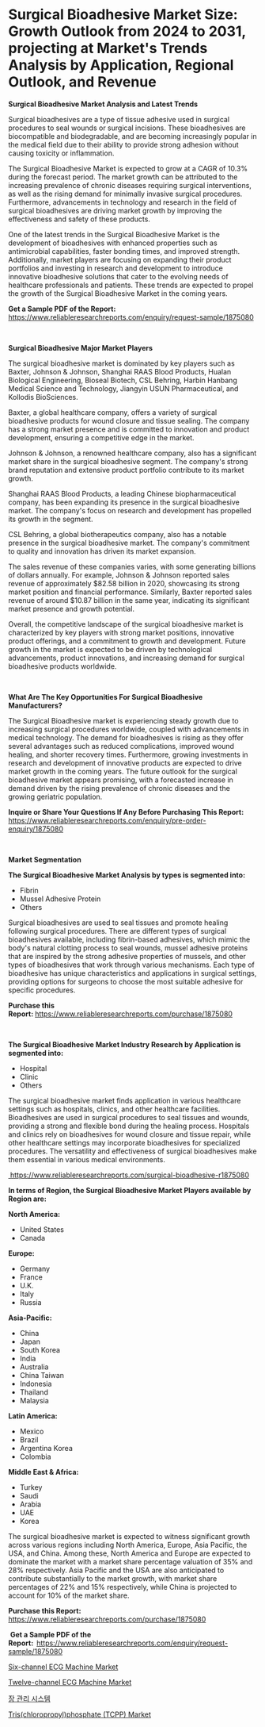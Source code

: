 <p><h1>Surgical Bioadhesive Market Size: Growth Outlook from 2024 to 2031, projecting at Market's Trends Analysis by Application, Regional Outlook, and Revenue</h1></p><p><strong>Surgical Bioadhesive Market Analysis and Latest Trends</strong></p>
<p><p>Surgical bioadhesives are a type of tissue adhesive used in surgical procedures to seal wounds or surgical incisions. These bioadhesives are biocompatible and biodegradable, and are becoming increasingly popular in the medical field due to their ability to provide strong adhesion without causing toxicity or inflammation.</p><p>The Surgical Bioadhesive Market is expected to grow at a CAGR of 10.3% during the forecast period. The market growth can be attributed to the increasing prevalence of chronic diseases requiring surgical interventions, as well as the rising demand for minimally invasive surgical procedures. Furthermore, advancements in technology and research in the field of surgical bioadhesives are driving market growth by improving the effectiveness and safety of these products.</p><p>One of the latest trends in the Surgical Bioadhesive Market is the development of bioadhesives with enhanced properties such as antimicrobial capabilities, faster bonding times, and improved strength. Additionally, market players are focusing on expanding their product portfolios and investing in research and development to introduce innovative bioadhesive solutions that cater to the evolving needs of healthcare professionals and patients. These trends are expected to propel the growth of the Surgical Bioadhesive Market in the coming years.</p></p>
<p><strong>Get a Sample PDF of the Report:&nbsp;</strong> <a href="https://www.reliableresearchreports.com/enquiry/request-sample/1875080">https://www.reliableresearchreports.com/enquiry/request-sample/1875080</a></p>
<p>&nbsp;</p>
<p><strong>Surgical Bioadhesive Major Market Players</strong></p>
<p><p>The surgical bioadhesive market is dominated by key players such as Baxter, Johnson & Johnson, Shanghai RAAS Blood Products, Hualan Biological Engineering, Bioseal Biotech, CSL Behring, Harbin Hanbang Medical Science and Technology, Jiangyin USUN Pharmaceutical, and Kollodis BioSciences.</p><p>Baxter, a global healthcare company, offers a variety of surgical bioadhesive products for wound closure and tissue sealing. The company has a strong market presence and is committed to innovation and product development, ensuring a competitive edge in the market.</p><p>Johnson & Johnson, a renowned healthcare company, also has a significant market share in the surgical bioadhesive segment. The company's strong brand reputation and extensive product portfolio contribute to its market growth.</p><p>Shanghai RAAS Blood Products, a leading Chinese biopharmaceutical company, has been expanding its presence in the surgical bioadhesive market. The company's focus on research and development has propelled its growth in the segment.</p><p>CSL Behring, a global biotherapeutics company, also has a notable presence in the surgical bioadhesive market. The company's commitment to quality and innovation has driven its market expansion.</p><p>The sales revenue of these companies varies, with some generating billions of dollars annually. For example, Johnson & Johnson reported sales revenue of approximately $82.58 billion in 2020, showcasing its strong market position and financial performance. Similarly, Baxter reported sales revenue of around $10.87 billion in the same year, indicating its significant market presence and growth potential.</p><p>Overall, the competitive landscape of the surgical bioadhesive market is characterized by key players with strong market positions, innovative product offerings, and a commitment to growth and development. Future growth in the market is expected to be driven by technological advancements, product innovations, and increasing demand for surgical bioadhesive products worldwide.</p></p>
<p>&nbsp;</p>
<p><strong>What Are The Key Opportunities For Surgical Bioadhesive Manufacturers?</strong></p>
<p><p>The Surgical Bioadhesive market is experiencing steady growth due to increasing surgical procedures worldwide, coupled with advancements in medical technology. The demand for bioadhesives is rising as they offer several advantages such as reduced complications, improved wound healing, and shorter recovery times. Furthermore, growing investments in research and development of innovative products are expected to drive market growth in the coming years. The future outlook for the surgical bioadhesive market appears promising, with a forecasted increase in demand driven by the rising prevalence of chronic diseases and the growing geriatric population.</p></p>
<p><strong>Inquire or Share Your Questions If Any Before Purchasing This Report:</strong> <a href="https://www.reliableresearchreports.com/enquiry/pre-order-enquiry/1875080">https://www.reliableresearchreports.com/enquiry/pre-order-enquiry/1875080</a></p>
<p>&nbsp;</p>
<p><strong>Market Segmentation</strong></p>
<p><strong>The Surgical Bioadhesive Market Analysis by types is segmented into:</strong></p>
<p><ul><li>Fibrin</li><li>Mussel Adhesive Protein</li><li>Others</li></ul></p>
<p><p>Surgical bioadhesives are used to seal tissues and promote healing following surgical procedures. There are different types of surgical bioadhesives available, including fibrin-based adhesives, which mimic the body's natural clotting process to seal wounds, mussel adhesive proteins that are inspired by the strong adhesive properties of mussels, and other types of bioadhesives that work through various mechanisms. Each type of bioadhesive has unique characteristics and applications in surgical settings, providing options for surgeons to choose the most suitable adhesive for specific procedures.</p></p>
<p><strong>Purchase this Report:&nbsp;</strong><a href="https://www.reliableresearchreports.com/purchase/1875080">https://www.reliableresearchreports.com/purchase/1875080</a></p>
<p>&nbsp;</p>
<p><strong>The Surgical Bioadhesive Market Industry Research by Application is segmented into:</strong></p>
<p><ul><li>Hospital</li><li>Clinic</li><li>Others</li></ul></p>
<p><p>The surgical bioadhesive market finds application in various healthcare settings such as hospitals, clinics, and other healthcare facilities. Bioadhesives are used in surgical procedures to seal tissues and wounds, providing a strong and flexible bond during the healing process. Hospitals and clinics rely on bioadhesives for wound closure and tissue repair, while other healthcare settings may incorporate bioadhesives for specialized procedures. The versatility and effectiveness of surgical bioadhesives make them essential in various medical environments.</p></p>
<p><a href="https://www.reliableresearchreports.com/surgical-bioadhesive-r1875080">&nbsp;https://www.reliableresearchreports.com/surgical-bioadhesive-r1875080</a></p>
<p><strong>In terms of Region, the Surgical Bioadhesive Market Players available by Region are:</strong></p>
<p>
    <p> <strong> North America: </strong>
        <ul>
            <li>United States</li>
            <li>Canada</li>
        </ul>
        </p> 
    <p> <strong> Europe: </strong>
        <ul>
            <li>Germany</li>
            <li>France</li>
            <li>U.K.</li>
            <li>Italy</li>
            <li>Russia</li>
        </ul>
        </p> 
    <p> <strong> Asia-Pacific: </strong>
        <ul>
            <li>China</li>
            <li>Japan</li>
            <li>South Korea</li>
            <li>India</li>
            <li>Australia</li>
            <li>China Taiwan</li>
            <li>Indonesia</li>
            <li>Thailand</li>
            <li>Malaysia</li>
        </ul>
        </p> 
    <p> <strong> Latin America: </strong>
        <ul>
            <li>Mexico</li>
            <li>Brazil</li>
            <li>Argentina Korea</li>
            <li>Colombia</li>
        </ul>
        </p> 
    <p> <strong> Middle East & Africa: </strong>
        <ul>
            <li>Turkey</li>
            <li>Saudi</li>
            <li>Arabia</li>
            <li>UAE</li>
            <li>Korea</li>
        </ul>
    </p>
    </p>
<p><p>The surgical bioadhesive market is expected to witness significant growth across various regions including North America, Europe, Asia Pacific, the USA, and China. Among these, North America and Europe are expected to dominate the market with a market share percentage valuation of 35% and 28% respectively. Asia Pacific and the USA are also anticipated to contribute substantially to the market growth, with market share percentages of 22% and 15% respectively, while China is projected to account for 10% of the market share.</p></p>
<p><strong>Purchase this Report: </strong><a href="https://www.reliableresearchreports.com/purchase/1875080">https://www.reliableresearchreports.com/purchase/1875080</a></p>
<p>&nbsp;<strong>Get a Sample PDF of the Report:&nbsp;&nbsp;</strong><a href="https://www.reliableresearchreports.com/enquiry/request-sample/1875080">https://www.reliableresearchreports.com/enquiry/request-sample/1875080</a></p>
<p><strong></strong></p>
<p><p><a href="https://github.com/Glendatilghmankmgz0rbhwpy/Market-Research-Report-List-2/blob/main/six-channel-ecg-machine-market.md">Six-channel ECG Machine Market</a></p><p><a href="https://github.com/dx0328/Market-Research-Report-List-2/blob/main/twelve-channel-ecg-machine-market.md">Twelve-channel ECG Machine Market</a></p><p><a href="https://github.com/fernandotryO5lson96765/Market-Research-Report-List-1/blob/main/897415847487.md">장 관리 시스템</a></p><p><a href="https://issuu.com/reportprime-2/docs/trischloropropylphosphate-tcpp-market-size-2030.pp">Tris(chloropropyl)phosphate (TCPP) Market</a></p></p>